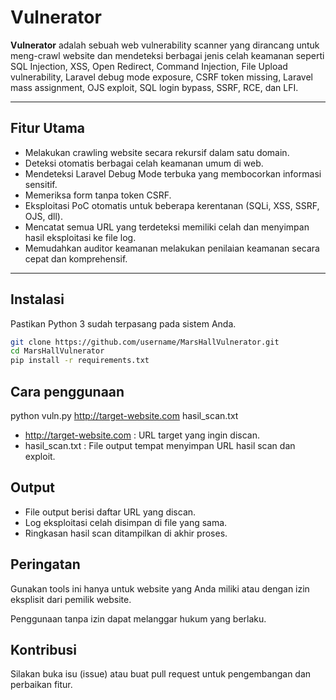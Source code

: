 # Vulnerator

**Vulnerator** adalah sebuah web vulnerability scanner yang dirancang untuk meng-crawl website dan mendeteksi berbagai jenis celah keamanan seperti SQL Injection, XSS, Open Redirect, Command Injection, File Upload vulnerability, Laravel debug mode exposure, CSRF token missing, Laravel mass assignment, OJS exploit, SQL login bypass, SSRF, RCE, dan LFI.

---

## Fitur Utama

- Melakukan crawling website secara rekursif dalam satu domain.
- Deteksi otomatis berbagai celah keamanan umum di web.
- Mendeteksi Laravel Debug Mode terbuka yang membocorkan informasi sensitif.
- Memeriksa form tanpa token CSRF.
- Eksploitasi PoC otomatis untuk beberapa kerentanan (SQLi, XSS, SSRF, OJS, dll).
- Mencatat semua URL yang terdeteksi memiliki celah dan menyimpan hasil eksploitasi ke file log.
- Memudahkan auditor keamanan melakukan penilaian keamanan secara cepat dan komprehensif.

---

## Instalasi

Pastikan Python 3 sudah terpasang pada sistem Anda.

```bash
git clone https://github.com/username/MarsHallVulnerator.git
cd MarsHallVulnerator
pip install -r requirements.txt
```

## Cara penggunaan
python vuln.py http://target-website.com hasil_scan.txt

- http://target-website.com : URL target yang ingin discan.
- hasil_scan.txt : File output tempat menyimpan URL hasil scan dan exploit.

## Output
- File output berisi daftar URL yang discan.
- Log eksploitasi celah disimpan di file yang sama.
- Ringkasan hasil scan ditampilkan di akhir proses.

## Peringatan
Gunakan tools ini hanya untuk website yang Anda miliki atau dengan izin eksplisit dari pemilik website.

Penggunaan tanpa izin dapat melanggar hukum yang berlaku.

## Kontribusi
Silakan buka isu (issue) atau buat pull request untuk pengembangan dan perbaikan fitur.
